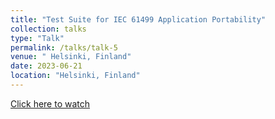 ```yaml
---
title: "Test Suite for IEC 61499 Application Portability"
collection: talks
type: "Talk"
permalink: /talks/talk-5
venue: " Helsinki, Finland"
date: 2023-06-21
location: "Helsinki, Finland"
---
```


[Click here to watch](https://www.youtube.com/watch?v=tRkYTdFPANs&t=1s)
